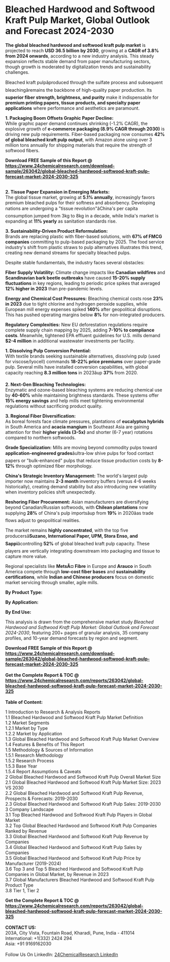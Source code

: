 <h1>Bleached Hardwood and Softwood Kraft Pulp Market, Global Outlook and Forecast 2024-2030</h1><p><strong>The global bleached hardwood and softwood kraft pulp market</strong> is projected to reach <strong>USD 36.5 billion by 2030</strong>, growing at a <strong>CAGR of 3.8% from 2024 onwards</strong>, according to a new industry analysis. This steady expansion reflects stable demand from paper manufacturing sectors, though growth is moderated by digitalization trends and sustainability challenges.</p><p>Bleached kraft pulpâproduced through the sulfate process and subsequent bleachingâremains the backbone of high-quality paper production. Its <strong>superior fiber strength, brightness, and purity</strong> make it indispensable for <strong>premium printing papers, tissue products, and specialty paper applications</strong> where performance and aesthetics are paramount.</p><p><strong>1. Packaging Boom Offsets Graphic Paper Decline:</strong><br>
While graphic paper demand continues shrinking (-1.2% CAGR), the explosive growth of <strong>e-commerce packaging (8.9% CAGR through 2030)</strong> is driving new pulp requirements. Fiber-based packaging now consumes <strong>42% of global bleached kraft pulp output</strong>, with Amazon alone using over 3 million tons annually for shipping materials that require the strength of softwood fibers.</p><div><b>Download FREE Sample of this Report @ 
            <a href="https://www.24chemicalresearch.com/download-sample/263042/global-bleached-hardwood-softwood-kraft-pulp-forecast-market-2024-2030-325">
            https://www.24chemicalresearch.com/download-sample/263042/global-bleached-hardwood-softwood-kraft-pulp-forecast-market-2024-2030-325</a></b></div><br><p><strong>2. Tissue Paper Expansion in Emerging Markets:</strong><br>
The global tissue market, growing at <strong>5.1% annually</strong>, increasingly favors premium bleached pulps for their softness and absorbency. Developing nations are undergoing a "tissue revolution"âChina's per capita consumption jumped from 3kg to 8kg in a decade, while India's market is expanding at <strong>11% yearly</strong> as sanitation standards rise.</p><p><strong>3. Sustainability-Driven Product Reformulation:</strong><br>
Brands are replacing plastic with fiber-based solutions, with <strong>67% of FMCG companies</strong> committing to pulp-based packaging by 2025. The food service industry's shift from plastic straws to pulp alternatives illustrates this trend, creating new demand streams for specialty bleached pulps.</p><p>Despite stable fundamentals, the industry faces several obstacles:</p><p><strong>Fiber Supply Volatility:</strong> Climate change impacts like <strong>Canadian wildfires</strong> and <strong>Scandinavian bark beetle outbreaks</strong> have caused <strong>15-20% supply fluctuations</strong> in key regions, leading to periodic price spikes that averaged <strong>12% higher in 2023</strong> than pre-pandemic levels.</p><p><strong>Energy and Chemical Cost Pressures:</strong> Bleaching chemical costs rose <strong>23% in 2023</strong> due to tight chlorine and hydrogen peroxide supplies, while European mill energy expenses spiked <strong>140%</strong> after geopolitical disruptions. This has pushed operating margins below <strong>8%</strong> for non-integrated producers.</p><p><strong>Regulatory Complexities:</strong> New EU deforestation regulations require complete supply chain mapping by 2025, adding <strong>7-10% to compliance costs</strong>. Meanwhile, tightened EPA effluent guidelines for U.S. mills demand <strong>$2-4 million</strong> in additional wastewater investments per facility.</p><p><strong>1. Dissolving Pulp Conversion Potential:</strong><br>
With textile brands seeking sustainable alternatives, dissolving pulp (used for viscose/lyocell) commands <strong>18-22% price premiums</strong> over paper-grade pulp. Several mills have installed conversion capabilities, with global capacity reaching <strong>8.3 million tons</strong> in 2023âup <strong>37%</strong> from 2020.</p><p><strong>2. Next-Gen Bleaching Technologies:</strong><br>
Enzymatic and ozone-based bleaching systems are reducing chemical use by <strong>40-60%</strong> while maintaining brightness standards. These systems offer <strong>15% energy savings</strong> and help mills meet tightening environmental regulations without sacrificing product quality.</p><p><strong>3. Regional Fiber Diversification:</strong><br>
As boreal forests face climate pressures, plantations of <strong>eucalyptus hybrids</strong> in South America and <strong>acacia mangium</strong> in Southeast Asia are gaining attention for their <strong>higher yields (3-5x)</strong> and shorter (6-7 year) rotations compared to northern softwoods.</p><p><strong>Grade Specialization:</strong> Mills are moving beyond commodity pulps toward <strong>application-engineered grades</strong>âultra-low shive pulps for food contact papers or "bulk-enhanced" pulps that reduce tissue production costs by <strong>8-12%</strong> through optimized fiber morphology.</p><p><strong>China's Strategic Inventory Management:</strong> The world's largest pulp importer now maintains <strong>2-3 month</strong> inventory buffers (versus 4-6 weeks historically), creating demand stability but also introducing new volatility when inventory policies shift unexpectedly.</p><p><strong>Reshoring Fiber Procurement:</strong> Asian manufacturers are diversifying beyond Canadian/Russian softwoods, with <strong>Chilean plantations</strong> now supplying <strong>28%</strong> of China's pulp importsâup from <strong>19%</strong> in 2020âas trade flows adjust to geopolitical realities.</p><p>The market remains <strong>highly concentrated</strong>, with the top five producersâ<strong>Suzano, International Paper, UPM, Stora Enso, and Sappi</strong>âcontrolling <strong>52%</strong> of global bleached kraft pulp capacity. These players are vertically integrating downstream into packaging and tissue to capture more value.</p><p>Regional specialists like <strong>MetsÃ¤ Fibre</strong> in Europe and <strong>Arauco</strong> in South America compete through <strong>low-cost fiber bases</strong> and <strong>sustainability certifications</strong>, while <strong>Indian and Chinese producers</strong> focus on domestic market servicing through smaller, agile mills.</p><p><strong>By Product Type:</strong></p><p><strong>By Application:</strong></p><p><strong>By End Use:</strong></p><p>This analysis is drawn from the comprehensive market study <em>Bleached Hardwood and Softwood Kraft Pulp Market: Global Outlook and Forecast 2024-2030</em>, featuring 200+ pages of granular analysis, 35 company profiles, and 10-year demand forecasts by region and segment.</p><div><b>Download FREE Sample of this Report @ 
            <a href="https://www.24chemicalresearch.com/download-sample/263042/global-bleached-hardwood-softwood-kraft-pulp-forecast-market-2024-2030-325">
            https://www.24chemicalresearch.com/download-sample/263042/global-bleached-hardwood-softwood-kraft-pulp-forecast-market-2024-2030-325</a></b></div><br><div><b>Get the Complete Report & TOC @ 
            <a href="https://www.24chemicalresearch.com/reports/263042/global-bleached-hardwood-softwood-kraft-pulp-forecast-market-2024-2030-325">
            https://www.24chemicalresearch.com/reports/263042/global-bleached-hardwood-softwood-kraft-pulp-forecast-market-2024-2030-325</a></b></div><br>
            <b>Table of Content:</b><p>1 Introduction to Research & Analysis Reports<br />
    1.1 Bleached Hardwood and Softwood Kraft Pulp Market Definition<br />
    1.2 Market Segments<br />
        1.2.1 Market by Type<br />
        1.2.2 Market by Application<br />
    1.3 Global Bleached Hardwood and Softwood Kraft Pulp Market Overview<br />
    1.4 Features & Benefits of This Report<br />
    1.5 Methodology & Sources of Information<br />
        1.5.1 Research Methodology<br />
        1.5.2 Research Process<br />
        1.5.3 Base Year<br />
        1.5.4 Report Assumptions & Caveats<br />
2 Global Bleached Hardwood and Softwood Kraft Pulp Overall Market Size<br />
    2.1 Global Bleached Hardwood and Softwood Kraft Pulp Market Size: 2023 VS 2030<br />
    2.2 Global Bleached Hardwood and Softwood Kraft Pulp Revenue, Prospects & Forecasts: 2019-2030<br />
    2.3 Global Bleached Hardwood and Softwood Kraft Pulp Sales: 2019-2030<br />
3 Company Landscape<br />
    3.1 Top Bleached Hardwood and Softwood Kraft Pulp Players in Global Market<br />
    3.2 Top Global Bleached Hardwood and Softwood Kraft Pulp Companies Ranked by Revenue<br />
    3.3 Global Bleached Hardwood and Softwood Kraft Pulp Revenue by Companies<br />
    3.4 Global Bleached Hardwood and Softwood Kraft Pulp Sales by Companies<br />
    3.5 Global Bleached Hardwood and Softwood Kraft Pulp Price by Manufacturer (2019-2024)<br />
    3.6 Top 3 and Top 5 Bleached Hardwood and Softwood Kraft Pulp Companies in Global Market, by Revenue in 2023<br />
    3.7 Global Manufacturers Bleached Hardwood and Softwood Kraft Pulp Product Type<br />
    3.8 Tier 1, Tier 2</p><div><b>Get the Complete Report & TOC @ 
            <a href="https://www.24chemicalresearch.com/reports/263042/global-bleached-hardwood-softwood-kraft-pulp-forecast-market-2024-2030-325">
            https://www.24chemicalresearch.com/reports/263042/global-bleached-hardwood-softwood-kraft-pulp-forecast-market-2024-2030-325</a></b></div><br><b>CONTACT US:</b><br>
            203A, City Vista, Fountain Road, Kharadi, Pune, India - 411014<br>
            International: +1(332) 2424 294<br>
            Asia: +91 9169162030 <br><br>
            Follow Us On LinkedIn: <a href="https://www.linkedin.com/company/24chemicalresearch/">24ChemicalResearch LinkedIn</a>